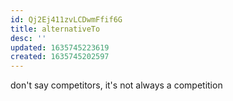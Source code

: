 ```yaml
---
id: Qj2Ej411zvLCDwmFfif6G
title: alternativeTo
desc: ''
updated: 1635745223619
created: 1635745202597
---
```


don't say competitors, it's not always a competition
